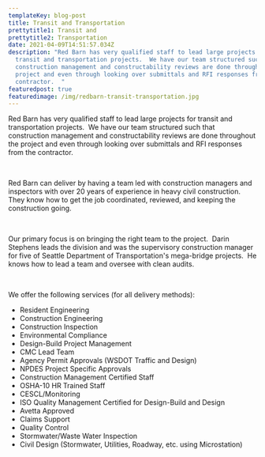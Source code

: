 ```yaml
---
templateKey: blog-post
title: Transit and Transportation
prettytitle1: Transit and
prettytitle2: Transportation
date: 2021-04-09T14:51:57.034Z
description: "Red Barn has very qualified staff to lead large projects for
  transit and transportation projects.  We have our team structured such that
  construction management and constructability reviews are done throughout the
  project and even through looking over submittals and RFI responses from the
  contractor.  "
featuredpost: true
featuredimage: /img/redbarn-transit-transportation.jpg
---
```



Red Barn has very qualified staff to lead large projects for transit and transportation projects.  We have our team structured such that construction management and constructability reviews are done throughout the project and even through looking over submittals and RFI responses from the contractor.  

​

Red Barn can deliver by having a team led with construction managers and inspectors with over 20 years of experience in heavy civil construction.  They know how to get the job coordinated, reviewed, and keeping the construction going.  

​

Our primary focus is on bringing the right team to the project.  Darin Stephens leads the division and was the supervisory construction manager for five of Seattle Department of Transportation's mega-bridge projects.  He knows how to lead a team and oversee with clean audits.  

​

We offer the following services (for all delivery methods):

* Resident Engineering
* Construction Engineering
* Construction Inspection
* Environmental Compliance
* Design-Build Project Management
* CMC Lead Team
* Agency Permit Approvals (WSDOT Traffic and Design)
* NPDES Project Specific Approvals
* Construction Management Certified Staff
* OSHA-10 HR Trained Staff
* CESCL/Monitoring
* ISO Quality Management Certified for Design-Build and Design
* Avetta Approved
* Claims Support
* Quality Control
* Stormwater/Waste Water Inspection
* Civil Design (Stormwater, Utilities, Roadway, etc. using Microstation)